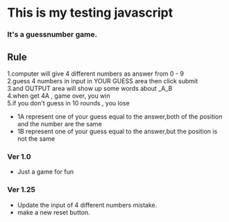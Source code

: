 # This is my testing javascript 

### It's a guessnumber game.

## Rule

1.computer will give 4 different numbers as answer from 0 - 9 <br>
2.guess 4 numbers in input in YOUR GUESS area then click submit <br>
3.and OUTPUT area will show up some words about _A_B <br>
4.when get 4A , game over, you win <br>
5.if you don't guess in 10 rounds , you lose <br>

 * 1A represent one of your guess equal to the answer,both of the position and the number are the same 
 * 1B represent one of your guess equal to the answer,but the position is not the same 


### Ver 1.0

 * Just a game for fun 

### Ver 1.25

 * Update the input of 4 different numbers mistake.
 * make a new reset button.

 
